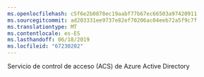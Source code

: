 ```yaml
---
ms.openlocfilehash: c5f6e2b0878ec19aabf77b67ec66503a97420911
ms.sourcegitcommit: ad203331ee9737e82ef70206ac04eeb72a5f9c7f
ms.translationtype: MT
ms.contentlocale: es-ES
ms.lasthandoff: 06/18/2019
ms.locfileid: "67230202"
---
```

Servicio de control de acceso (ACS) de Azure Active Directory